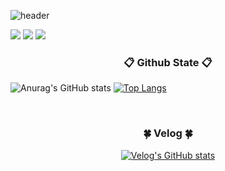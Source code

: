 ![header](https://capsule-render.vercel.app/api?type=waving&color=FFC0CB&height=300&section=header&text=Roopy%20Github&fontSize=90)
<div>
  <img src="https://img.shields.io/badge/Javascript-ffb13b?style=flat-square&logo=javascript&logoColor=white"/>
  <img src="https://img.shields.io/badge/html5-000000?style=flat-square&logo=HTML5&logoColor=white"/>
  <img src="https://img.shields.io/badge/Javascript-ffb13b?style=flat-square&logo=javascript&logoColor=white"/>
</div>

<h3 align="center">📋 Github State 📋</h3>
<div>
  
  ![Anurag's GitHub stats](https://github-readme-stats.vercel.app/api?username=21929457&show_icons=true&theme=dracula)
  [![Top Langs](https://github-readme-stats.vercel.app/api/top-langs/?username=21929457&layout=donut)](https://github.com/anuraghazra/github-readme-stats)

</div>
<br>
<h3 align="center">🍀 Velog 🍀</h3>
<div align="center">

  [![Velog's GitHub stats](https://velog-readme-stats.vercel.app/api?name=gusl051989&color=white)](https://velog.io/@zaman17)
  
</div>

